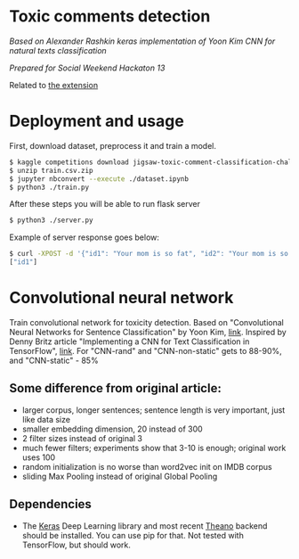 # Toxic comments detection

*Based on Alexander Rashkin keras implementation of Yoon Kim CNN for natural texts classification*

*Prepared for Social Weekend Hackaton 13*

Related to [the extension](https://github.com/lexaich/SNAT)

# Deployment and usage

First, download dataset, preprocess it and train a model.

```bash
$ kaggle competitions download jigsaw-toxic-comment-classification-challenge
$ unzip train.csv.zip
$ jupyter nbconvert --execute ./dataset.ipynb
$ python3 ./train.py
```
After these steps you will be able to run flask server

```bash
$ python3 ./server.py
```

Example of server response goes below:
```bash
$ curl -XPOST -d '{"id1": "Your mom is so fat", "id2": "Your mom is so cool"}' localhost:5000/api
["id1"]
```

# Convolutional neural network

Train convolutional network for toxicity detection. Based on "Convolutional Neural Networks for Sentence Classification" by Yoon Kim, [link](http://arxiv.org/pdf/1408.5882v2.pdf). Inspired by Denny Britz article "Implementing a CNN for Text Classification in TensorFlow", [link](http://www.wildml.com/2015/12/implementing-a-cnn-for-text-classification-in-tensorflow/).
For "CNN-rand" and "CNN-non-static" gets to 88-90%, and "CNN-static" - 85%

## Some difference from original article:
* larger corpus, longer sentences; sentence length is very important, just like data size
* smaller embedding dimension, 20 instead of 300
* 2 filter sizes instead of original 3
* much fewer filters; experiments show that 3-10 is enough; original work uses 100
* random initialization is no worse than word2vec init on IMDB corpus
* sliding Max Pooling instead of original Global Pooling

## Dependencies

* The [Keras](http://keras.io/) Deep Learning library and most recent [Theano](http://deeplearning.net/software/theano/install.html#install) backend should be installed. You can use pip for that. 
Not tested with TensorFlow, but should work.
